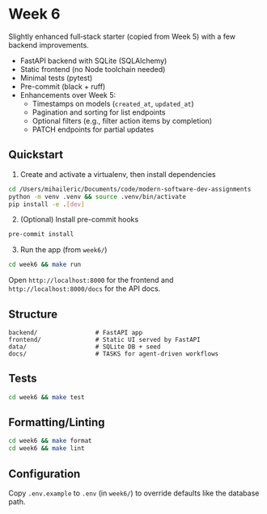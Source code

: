 # Week 6

Slightly enhanced full‑stack starter (copied from Week 5) with a few backend improvements.

- FastAPI backend with SQLite (SQLAlchemy)
- Static frontend (no Node toolchain needed)
- Minimal tests (pytest)
- Pre-commit (black + ruff)
- Enhancements over Week 5:
  - Timestamps on models (`created_at`, `updated_at`)
  - Pagination and sorting for list endpoints
  - Optional filters (e.g., filter action items by completion)
  - PATCH endpoints for partial updates

## Quickstart

1) Create and activate a virtualenv, then install dependencies

```bash
cd /Users/mihaileric/Documents/code/modern-software-dev-assignments
python -m venv .venv && source .venv/bin/activate
pip install -e .[dev]
```

2) (Optional) Install pre-commit hooks

```bash
pre-commit install
```

3) Run the app (from `week6/`)

```bash
cd week6 && make run
```

Open `http://localhost:8000` for the frontend and `http://localhost:8000/docs` for the API docs.

## Structure

```
backend/                # FastAPI app
frontend/               # Static UI served by FastAPI
data/                   # SQLite DB + seed
docs/                   # TASKS for agent-driven workflows
```

## Tests

```bash
cd week6 && make test
```

## Formatting/Linting

```bash
cd week6 && make format
cd week6 && make lint
```

## Configuration

Copy `.env.example` to `.env` (in `week6/`) to override defaults like the database path.


